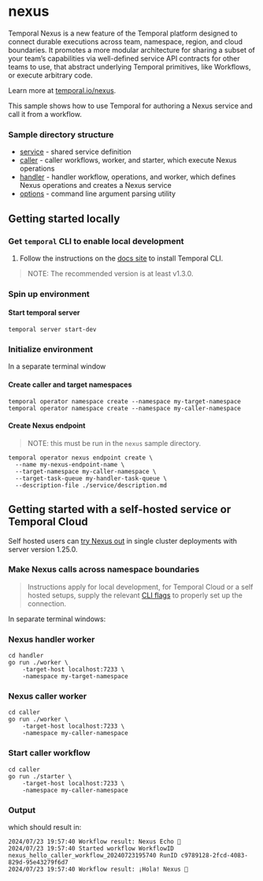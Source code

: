 # nexus

Temporal Nexus is a new feature of the Temporal platform designed to connect durable executions across team, namespace,
region, and cloud boundaries. It promotes a more modular architecture for sharing a subset of your team’s capabilities
via well-defined service API contracts for other teams to use, that abstract underlying Temporal primitives, like
Workflows, or execute arbitrary code.

Learn more at [temporal.io/nexus](https://temporal.io/nexus).

This sample shows how to use Temporal for authoring a Nexus service and call it from a workflow.

### Sample directory structure

- [service](./service) - shared service definition
- [caller](./caller) - caller workflows, worker, and starter, which execute Nexus operations
- [handler](./handler) - handler workflow, operations, and worker, which defines Nexus operations and creates a Nexus service
- [options](./options) - command line argument parsing utility

## Getting started locally

### Get `temporal` CLI to enable local development

1. Follow the instructions on the [docs
   site](https://learn.temporal.io/getting_started/go/dev_environment/#set-up-a-local-temporal-service-for-development-with-temporal-cli)
   to install Temporal CLI.

> NOTE: The recommended version is at least v1.3.0.

### Spin up environment

#### Start temporal server

```
temporal server start-dev
```

### Initialize environment

In a separate terminal window

#### Create caller and target namespaces

```
temporal operator namespace create --namespace my-target-namespace
temporal operator namespace create --namespace my-caller-namespace
```

#### Create Nexus endpoint

> NOTE: this must be run in the `nexus` sample directory.

```
temporal operator nexus endpoint create \
  --name my-nexus-endpoint-name \
  --target-namespace my-caller-namespace \
  --target-task-queue my-handler-task-queue \
  --description-file ./service/description.md
```

## Getting started with a self-hosted service or Temporal Cloud

Self hosted users can [try Nexus
out](https://github.com/temporalio/temporal/blob/main/docs/architecture/nexus.md#trying-nexus-out) in single cluster
deployments with server version 1.25.0.

### Make Nexus calls across namespace boundaries

> Instructions apply for local development, for Temporal Cloud or a self hosted setups, supply the relevant [CLI
> flags](./options/cli.go) to properly set up the connection.

In separate terminal windows:

### Nexus handler worker

```
cd handler
go run ./worker \
    -target-host localhost:7233 \
    -namespace my-target-namespace
```

### Nexus caller worker

```
cd caller
go run ./worker \
    -target-host localhost:7233 \
    -namespace my-caller-namespace
```

### Start caller workflow

```
cd caller
go run ./starter \
    -target-host localhost:7233 \
    -namespace my-caller-namespace
```

### Output

which should result in:
```
2024/07/23 19:57:40 Workflow result: Nexus Echo 👋
2024/07/23 19:57:40 Started workflow WorkflowID nexus_hello_caller_workflow_20240723195740 RunID c9789128-2fcd-4083-829d-95e43279f6d7
2024/07/23 19:57:40 Workflow result: ¡Hola! Nexus 👋
```
